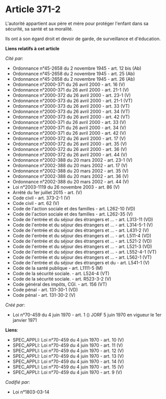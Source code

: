 # Article 371-2

L'autorité appartient aux père et mère pour protéger l'enfant dans sa sécurité, sa santé et sa moralité.

Ils ont à son égard droit et devoir de garde, de surveillance et d'éducation.

**Liens relatifs à cet article**

_Cité par_:

  - Ordonnance n°45-2658 du 2 novembre 1945 - art. 12 bis (Ab)
  - Ordonnance n°45-2658 du 2 novembre 1945 - art. 25 (Ab)
  - Ordonnance n°45-2658 du 2 novembre 1945 - art. 26 (Ab)
  - Ordonnance n°2000-371 du 26 avril 2000 - art. 16 (V)
  - Ordonnance n°2000-371 du 26 avril 2000 - art. 21-1 (V)
  - Ordonnance n°2000-372 du 26 avril 2000 - art. 23-1 (V)
  - Ordonnance n°2000-373 du 26 avril 2000 - art. 21-1 (VT)
  - Ordonnance n°2000-373 du 26 avril 2000 - art. 33 (VT)
  - Ordonnance n°2000-373 du 26 avril 2000 - art. 34 (VT)
  - Ordonnance n°2000-373 du 26 avril 2000 - art. 42 (VT)
  - Ordonnance n°2000-371 du 26 avril 2000 - art. 33 (V)
  - Ordonnance n°2000-371 du 26 avril 2000 - art. 34 (V)
  - Ordonnance n°2000-371 du 26 avril 2000 - art. 42 (V)
  - Ordonnance n°2000-372 du 26 avril 2000 - art. 17 (V)
  - Ordonnance n°2000-372 du 26 avril 2000 - art. 35 (V)
  - Ordonnance n°2000-372 du 26 avril 2000 - art. 36 (V)
  - Ordonnance n°2000-372 du 26 avril 2000 - art. 44 (V)
  - Ordonnance n°2002-388 du 20 mars 2002 - art. 23-1 (V)
  - Ordonnance n°2002-388 du 20 mars 2002 - art. 17 (V)
  - Ordonnance n°2002-388 du 20 mars 2002 - art. 35 (V)
  - Ordonnance n°2002-388 du 20 mars 2002 - art. 36 (V)
  - Ordonnance n°2002-388 du 20 mars 2002 - art. 44 (V)
  - Loi n°2003-1119 du 26 novembre 2003 - art. 86 (V)
  - Arrêté du 1er juillet 2015 - art. (V)
  - Code civil - art. 373-2-1 (V)
  - Code civil - art. 62 (V)
  - Code de l'action sociale et des familles - art. L262-10 (VD)
  - Code de l'action sociale et des familles - art. L262-35 (V)
  - Code de l'entrée et du séjour des étrangers et ... - art. L313-11 (VD)
  - Code de l'entrée et du séjour des étrangers et ... - art. L314-5-1 (V)
  - Code de l'entrée et du séjour des étrangers et ... - art. L431-2 (V)
  - Code de l'entrée et du séjour des étrangers et ... - art. L511-4 (VD)
  - Code de l'entrée et du séjour des étrangers et ... - art. L521-2 (VD)
  - Code de l'entrée et du séjour des étrangers et ... - art. L521-3 (VD)
  - Code de l'entrée et du séjour des étrangers et ... - art. L552-4-1 (VT)
  - Code de l'entrée et du séjour des étrangers et ... - art. L562-1 (VT)
  - Code de l'entrée et du séjour des étrangers et du  - art. L541-1 (V)
  - Code de la santé publique - art. L1111-5 (M)
  - Code de la sécurité sociale. - art. L524-4 (VT)
  - Code de la sécurité sociale. - art. R523-3-2 (V)
  - Code général des impôts, CGI. - art. 156 (VT)
  - Code pénal - art. 131-30-1 (VD)
  - Code pénal - art. 131-30-2 (V)

_Créé par_:

  - Loi n°70-459 du 4 juin 1970 - art. 1 () JORF 5 juin 1970 en vigueur le 1er janvier 1971

**Liens**:

  - SPEC_APPLI: Loi n°70-459 du 4 juin 1970 - art. 10 (V)
  - SPEC_APPLI: Loi n°70-459 du 4 juin 1970 - art. 11 (V)
  - SPEC_APPLI: Loi n°70-459 du 4 juin 1970 - art. 12 (V)
  - SPEC_APPLI: Loi n°70-459 du 4 juin 1970 - art. 13 (V)
  - SPEC_APPLI: Loi n°70-459 du 4 juin 1970 - art. 14 (V)
  - SPEC_APPLI: Loi n°70-459 du 4 juin 1970 - art. 15 (V)
  - SPEC_APPLI: Loi n°70-459 du 4 juin 1970 - art. 9 (V)

_Codifié par_:

  - Loi n°1803-03-14
